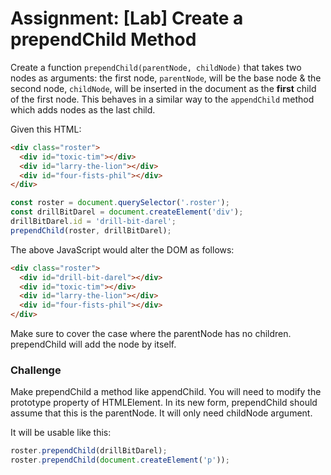 # Assignment: [Lab] Create a prependChild Method

Create a function `prependChild(parentNode, childNode)` that takes two nodes as arguments: the first node, `parentNode`, will be the base node & the second node, `childNode`, will be inserted in the document as the <strong>first</strong> child of the first node. This behaves in a similar way to the `appendChild` method which adds nodes as the last child.

Given this HTML:
``` html
<div class="roster">
  <div id="toxic-tim"></div>
  <div id="larry-the-lion"></div>
  <div id="four-fists-phil"></div>
</div>
```
```javascript
const roster = document.querySelector('.roster');
const drillBitDarel = document.createElement('div');
drillBitDarel.id = 'drill-bit-darel';
prependChild(roster, drillBitDarel);
```

The above JavaScript would alter the DOM as follows:
```HTML
<div class="roster">
  <div id="drill-bit-darel"></div>
  <div id="toxic-tim"></div>
  <div id="larry-the-lion"></div>
  <div id="four-fists-phil"></div>
</div>
```
Make sure to cover the case where the parentNode has no children. prependChild will add the node by itself.

### Challenge
Make prependChild a method like appendChild. You will need to modify the prototype property of HTMLElement. In its new form, prependChild should assume that this is the parentNode. It will only need childNode argument.

It will be usable like this:
```javascript
roster.prependChild(drillBitDarel);
roster.prependChild(document.createElement('p'));
```

